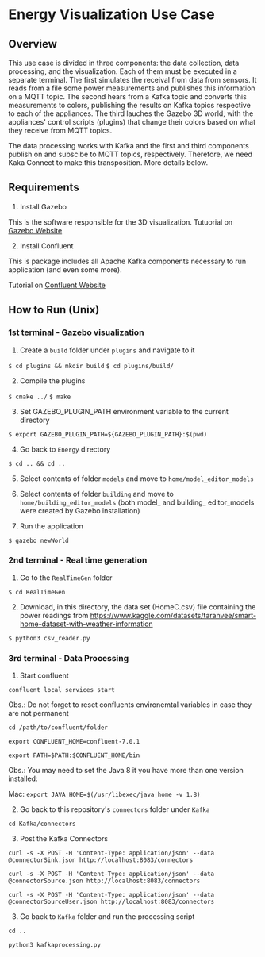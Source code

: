# Energy Visualization Use Case

## Overview

This use case is divided in three components: the data collection, data processing, and the visualization. Each of them must be executed in a separate terminal. The first simulates the receival from data from sensors. It reads from a file some power measurements and publishes this information on a MQTT topic. The second hears from a Kafka topic and converts this measurements to colors, publishing the results on Kafka topics respective to each of the appliances. The third lauches the Gazebo 3D world, with the appliances' control scripts (plugins) that change their colors based on what they receive from MQTT topics. 

The data processing works with Kafka and the first and third components publish on and subscibe to MQTT topics, respectively. Therefore, we need Kaka Connect to make this transposition. More details below. 

## Requirements

1. Install Gazebo 

This is the software responsible for the 3D visualization. Tutuorial on [Gazebo Website](https://classic.gazebosim.org/tutorials?tut=install_ubuntu)

2. Install Confluent

This is package includes all Apache Kafka components necessary to run application (and even some more).  

Tutorial on [Confluent Website](https://docs.confluent.io/confluent-cli/current/install.html)

## How to Run (Unix)

### 1st terminal - Gazebo visualization

1. Create a `build` folder under `plugins` and navigate to it

`$ cd plugins && mkdir build`
`$ cd plugins/build/`

2. Compile the plugins 

`$ cmake ../`
`$ make`

3. Set GAZEBO_PLUGIN_PATH environment variable to the current directory

`$ export GAZEBO_PLUGIN_PATH=${GAZEBO_PLUGIN_PATH}:$(pwd)`

4. Go back to `Energy` directory 

`$ cd .. && cd ..`

5. Select contents of folder `models` and move to `home/model_editor_models` 

6. Select contents of folder `building` and move to `home/building_editor_models` (both model_ and building_ editor_models were created by Gazebo installation)

6. Run the application

`$ gazebo newWorld`

### 2nd terminal - Real time generation

1. Go to the `RealTimeGen` folder

`$ cd RealTimeGen`

2. Download, in this directory, the data set (HomeC.csv) file containing the power readings from https://www.kaggle.com/datasets/taranvee/smart-home-dataset-with-weather-information

`$ python3 csv_reader.py`


### 3rd terminal - Data Processing

1. Start confluent 

`confluent local services start`

Obs.: Do not forget to reset confluents environemtal variables in case they are not permanent

`cd /path/to/confluent/folder`

`export CONFLUENT_HOME=confluent-7.0.1`

`export PATH=$PATH:$CONFLUENT_HOME/bin`

Obs.: You may need to set the Java 8 it you have more than one version installed:

Mac: `export JAVA_HOME=$(/usr/libexec/java_home -v 1.8)`

2. Go back to this repository's `connectors` folder under `Kafka` 

`cd Kafka/connectors`

3. Post the Kafka Connectors 

`curl -s -X POST -H 'Content-Type: application/json' --data @connectorSink.json http://localhost:8083/connectors`

`curl -s -X POST -H 'Content-Type: application/json' --data @connectorSource.json http://localhost:8083/connectors`

`curl -s -X POST -H 'Content-Type: application/json' --data @connectorSourceUser.json http://localhost:8083/connectors`

3. Go back to `Kafka` folder and run the processing script

`cd ..`

`python3 kafkaprocessing.py`
